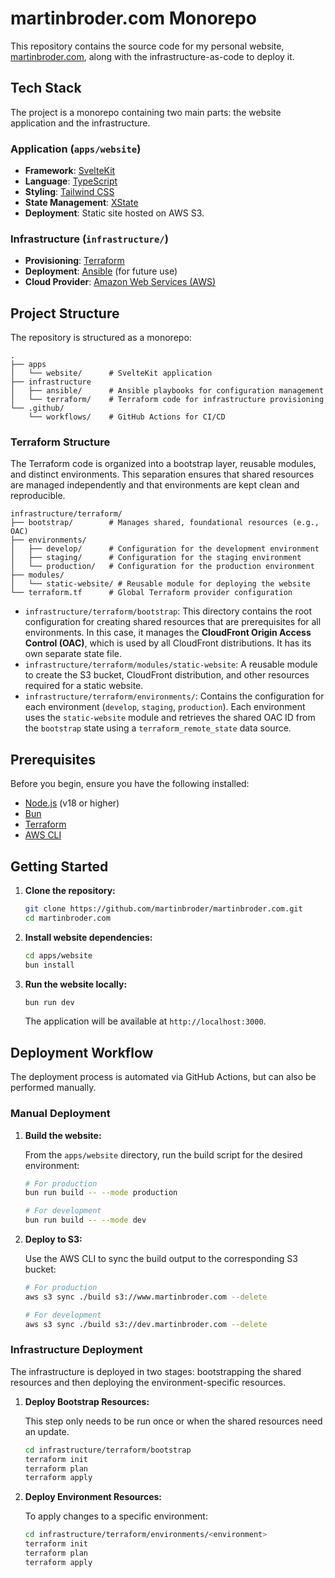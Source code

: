 # martinbroder.com Monorepo

This repository contains the source code for my personal website, [martinbroder.com](https://martinbroder.com), along with the infrastructure-as-code to deploy it.

## Tech Stack

The project is a monorepo containing two main parts: the website application and the infrastructure.

### Application (`apps/website`)

*   **Framework**: [SvelteKit](https://kit.svelte.dev/)
*   **Language**: [TypeScript](https://www.typescriptlang.org/)
*   **Styling**: [Tailwind CSS](https://tailwindcss.com/)
*   **State Management**: [XState](https://xstate.js.org/)
*   **Deployment**: Static site hosted on AWS S3.

### Infrastructure (`infrastructure/`)

*   **Provisioning**: [Terraform](https://www.terraform.io/)
*   **Deployment**: [Ansible](https://www.ansible.com/) (for future use)
*   **Cloud Provider**: [Amazon Web Services (AWS)](https://aws.amazon.com/)

## Project Structure

The repository is structured as a monorepo:

```
.
├── apps
│   └── website/      # SvelteKit application
├── infrastructure
│   ├── ansible/      # Ansible playbooks for configuration management
│   └── terraform/    # Terraform code for infrastructure provisioning
└── .github/
    └── workflows/    # GitHub Actions for CI/CD
```

### Terraform Structure

The Terraform code is organized into a bootstrap layer, reusable modules, and distinct environments. This separation ensures that shared resources are managed independently and that environments are kept clean and reproducible.

```
infrastructure/terraform/
├── bootstrap/        # Manages shared, foundational resources (e.g., OAC)
├── environments/
│   ├── develop/      # Configuration for the development environment
│   ├── staging/      # Configuration for the staging environment
│   └── production/   # Configuration for the production environment
├── modules/
│   └── static-website/ # Reusable module for deploying the website
└── terraform.tf      # Global Terraform provider configuration
```

*   `infrastructure/terraform/bootstrap`: This directory contains the root configuration for creating shared resources that are prerequisites for all environments. In this case, it manages the **CloudFront Origin Access Control (OAC)**, which is used by all CloudFront distributions. It has its own separate state file.
*   `infrastructure/terraform/modules/static-website`: A reusable module to create the S3 bucket, CloudFront distribution, and other resources required for a static website.
*   `infrastructure/terraform/environments/`: Contains the configuration for each environment (`develop`, `staging`, `production`). Each environment uses the `static-website` module and retrieves the shared OAC ID from the `bootstrap` state using a `terraform_remote_state` data source.

## Prerequisites

Before you begin, ensure you have the following installed:

*   [Node.js](https://nodejs.org/) (v18 or higher)
*   [Bun](https://bun.sh/)
*   [Terraform](https://learn.hashicorp.com/tutorials/terraform/install-cli)
*   [AWS CLI](https://aws.amazon.com/cli/)

## Getting Started

1.  **Clone the repository:**

    ```bash
    git clone https://github.com/martinbroder/martinbroder.com.git
    cd martinbroder.com
    ```

2.  **Install website dependencies:**

    ```bash
    cd apps/website
    bun install
    ```

3.  **Run the website locally:**

    ```bash
    bun run dev
    ```

    The application will be available at `http://localhost:3000`.

## Deployment Workflow

The deployment process is automated via GitHub Actions, but can also be performed manually.

### Manual Deployment

1.  **Build the website:**

    From the `apps/website` directory, run the build script for the desired environment:

    ```bash
    # For production
    bun run build -- --mode production

    # For development
    bun run build -- --mode dev
    ```

2.  **Deploy to S3:**

    Use the AWS CLI to sync the build output to the corresponding S3 bucket:

    ```bash
    # For production
    aws s3 sync ./build s3://www.martinbroder.com --delete

    # For development
    aws s3 sync ./build s3://dev.martinbroder.com --delete
    ```

### Infrastructure Deployment

The infrastructure is deployed in two stages: bootstrapping the shared resources and then deploying the environment-specific resources.

1.  **Deploy Bootstrap Resources:**

    This step only needs to be run once or when the shared resources need an update.

    ```bash
    cd infrastructure/terraform/bootstrap
    terraform init
    terraform plan
    terraform apply
    ```

2.  **Deploy Environment Resources:**

    To apply changes to a specific environment:

    ```bash
    cd infrastructure/terraform/environments/<environment>
    terraform init
    terraform plan
    terraform apply
    ```

